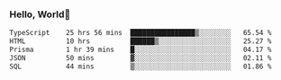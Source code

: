 
### Hello, World🐤

<!--START_SECTION:waka-->

```txt
TypeScript    25 hrs 56 mins  ████████████████▒░░░░░░░░   65.54 %
HTML          10 hrs          ██████▒░░░░░░░░░░░░░░░░░░   25.27 %
Prisma        1 hr 39 mins    █░░░░░░░░░░░░░░░░░░░░░░░░   04.17 %
JSON          50 mins         ▓░░░░░░░░░░░░░░░░░░░░░░░░   02.11 %
SQL           44 mins         ▒░░░░░░░░░░░░░░░░░░░░░░░░   01.86 %
```

<!--END_SECTION:waka-->
